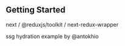 ## Getting Started

next / @reduxjs/toolkit / next-redux-wrapper

ssg hydration example by @antokhio
